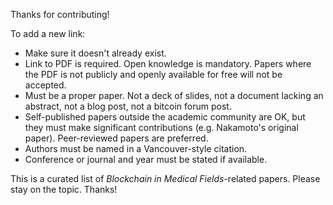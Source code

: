 Thanks for contributing!

To add a new link:

 * Make sure it doesn't already exist.
 * Link to PDF is required. Open knowledge is mandatory. Papers where the PDF
   is not publicly and openly available for free will not be accepted.
 * Must be a proper paper. Not a deck of slides, not a document lacking an
   abstract, not a blog post, not a bitcoin forum post.
 * Self-published papers outside the academic community are OK, but they must
   make significant contributions (e.g. Nakamoto's original paper).
   Peer-reviewed papers are preferred.
 * Authors must be named in a Vancouver-style citation.
 * Conference or journal and year must be stated if available.

This is a curated list of *Blockchain in Medical Fields*-related papers. Please stay on the topic. Thanks!
